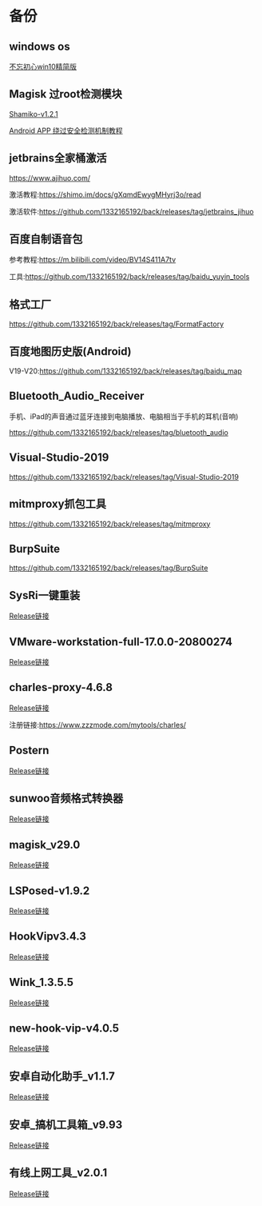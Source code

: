 # 备份
## windows os
[不忘初心win10精简版](https://github.com/1332165192/back/releases/tag/win_10)
## Magisk 过root检测模块

[Shamiko-v1.2.1](https://github.com/1332165192/back/releases/tag/Shamiko-v1.2.1-383-back)

[Android APP 绕过安全检测机制教程](https://xz.aliyun.com/t/12858?time__1311=GqGxuDcDRD9AitD%2FYriQGkQjdGIhS3wu0bD)

## jetbrains全家桶激活

https://www.ajihuo.com/

激活教程:https://shimo.im/docs/gXqmdEwygMHyrj3o/read

激活软件:https://github.com/1332165192/back/releases/tag/jetbrains_jihuo

## 百度自制语音包

参考教程:https://m.bilibili.com/video/BV14S411A7tv

工具:https://github.com/1332165192/back/releases/tag/baidu_yuyin_tools

## 格式工厂
https://github.com/1332165192/back/releases/tag/FormatFactory

## 百度地图历史版(Android)
V19-V20:https://github.com/1332165192/back/releases/tag/baidu_map

## Bluetooth_Audio_Receiver
手机、iPad的声音通过蓝牙连接到电脑播放、电脑相当于手机的耳机(音响)

https://github.com/1332165192/back/releases/tag/bluetooth_audio
## Visual-Studio-2019
https://github.com/1332165192/back/releases/tag/Visual-Studio-2019
## mitmproxy抓包工具
https://github.com/1332165192/back/releases/tag/mitmproxy
## BurpSuite
https://github.com/1332165192/back/releases/tag/BurpSuite


## SysRi一键重装
[Release链接](https://github.com/1332165192/back/releases/tag/SysRi%E4%B8%80%E9%94%AE%E9%87%8D%E8%A3%85)

## VMware-workstation-full-17.0.0-20800274
[Release链接](https://github.com/1332165192/back/releases/tag/VMware-workstation-full-17.0.0-20800274)

## charles-proxy-4.6.8
[Release链接](https://github.com/1332165192/back/releases/tag/charles-proxy-4.6.8)

注册链接:https://www.zzzmode.com/mytools/charles/

## Postern
[Release链接](https://github.com/1332165192/back/releases/tag/Postern)

## sunwoo音频格式转换器
[Release链接](https://github.com/1332165192/back/releases/tag/sunwoo%E9%9F%B3%E9%A2%91%E6%A0%BC%E5%BC%8F%E8%BD%AC%E6%8D%A2%E5%99%A8)

## magisk_v29.0
[Release链接](https://github.com/1332165192/back/releases/tag/magisk_v29.0)

## LSPosed-v1.9.2
[Release链接](https://github.com/1332165192/back/releases/tag/LSPosed-v1.9.2)

## HookVipv3.4.3
[Release链接](https://github.com/1332165192/back/releases/tag/HookVipv3.4.3)

## Wink_1.3.5.5
[Release链接](https://github.com/1332165192/back/releases/tag/Wink_1.3.5.5)

## new-hook-vip-v4.0.5
[Release链接](https://github.com/1332165192/back/releases/tag/new-hook-vip-v4.0.5)

## 安卓自动化助手_v1.1.7
[Release链接](https://github.com/1332165192/back/releases/tag/%E5%AE%89%E5%8D%93%E8%87%AA%E5%8A%A8%E5%8C%96%E5%8A%A9%E6%89%8B_v1.1.7)

## 安卓_搞机工具箱_v9.93
[Release链接](https://github.com/1332165192/back/releases/tag/%E5%AE%89%E5%8D%93_%E6%90%9E%E6%9C%BA%E5%B7%A5%E5%85%B7%E7%AE%B1_v9.93)

## 有线上网工具_v2.0.1
[Release链接](https://github.com/1332165192/back/releases/tag/%E6%9C%89%E7%BA%BF%E4%B8%8A%E7%BD%91%E5%B7%A5%E5%85%B7_v2.0.1)
